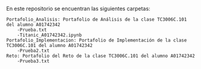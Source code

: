 En este repositorio se encuentran las siguientes carpetas:

    Portafolio_Analisis: Portafolio de Análisis de la clase TC3006C.101 del alumno A01742342
        -Prueba.txt
        -Titanic_A01742342.ipynb
    Portafolio_Implementacion: Portafolio de Implementación de la clase TC3006C.101 del alumno A01742342
        -Prueba2.txt
    Reto: Portafolio del Reto de la clase TC3006C.101 del alumno A01742342
        -Prueba3.txt
